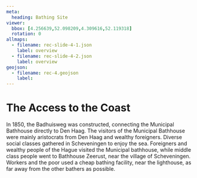 ```yaml
---
meta:
  heading: Bathing Site
viewer:
  bbox: [4.256639,52.098209,4.309616,52.119318]
  rotation: 0
allmaps:
  - filename: rec-slide-4-1.json
    label: overview
  - filename: rec-slide-4-2.json
    label: overview
geojson:
  - filename: rec-4.geojson
    label:
---
```


# The Access to the Coast

In 1850, the Badhuisweg was constructed, connecting the Municipal Bathhouse directly to Den Haag. The visitors of the Municipal Bathhouse were mainly aristocrats from Den Haag and wealthy foreigners. Diverse social classes gathered in Scheveningen to enjoy the sea. Foreigners and wealthy people of the Hague visited the Municipal bathhouse, while middle class people went to Bathhouse Zeerust, near the village of Scheveningen. Workers and the poor used a cheap bathing facility, near the lighthouse, as far away from the other bathers as possible.